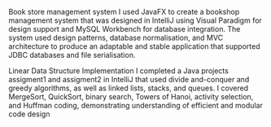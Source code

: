 Book store management system 
 I used JavaFX to create a bookshop management system
 that was designed in IntelliJ using Visual Paradigm for
 design support and MySQL Workbench for database
 integration. The system used design patterns, database
 normalisation, and MVC architecture to produce an
 adaptable and stable application that supported JDBC
 databases and file serialisation. 

Linear Data Structure Implementation
 I completed a Java projects assigment1 and assigment2 in IntelliJ that used divide
 and-conquer and greedy algorithms, as well as linked
 lists, stacks, and queues. I covered MergeSort,
 QuickSort, binary search, Towers of Hanoi, activity
 selection, and Huffman coding, demonstrating
 understanding of efficient and modular code design
